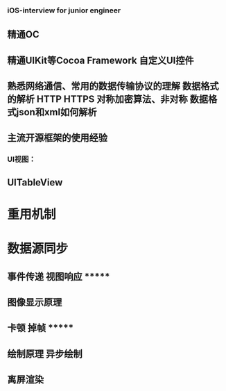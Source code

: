 ### iOS-interview for junior engineer

## 精通OC
## 精通UIKit等Cocoa Framework 自定义UI控件
## 熟悉网络通信、常用的数据传输协议的理解 数据格式的解析 HTTP HTTPS 对称加密算法、非对称 数据格式json和xml如何解析
## 主流开源框架的使用经验

### UI视图： 
## UITableView
# 重用机制

# 数据源同步

## 事件传递 视图响应 *****
## 图像显示原理
## 卡顿 掉帧 *****
## 绘制原理 异步绘制
## 离屏渲染



